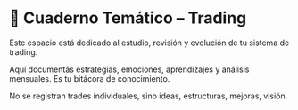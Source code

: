 # 📘 Cuaderno Temático – Trading

Este espacio está dedicado al estudio, revisión y evolución de tu sistema de trading.

Aquí documentás estrategias, emociones, aprendizajes y análisis mensuales. Es tu bitácora de conocimiento.

No se registran trades individuales, sino ideas, estructuras, mejoras, visión.